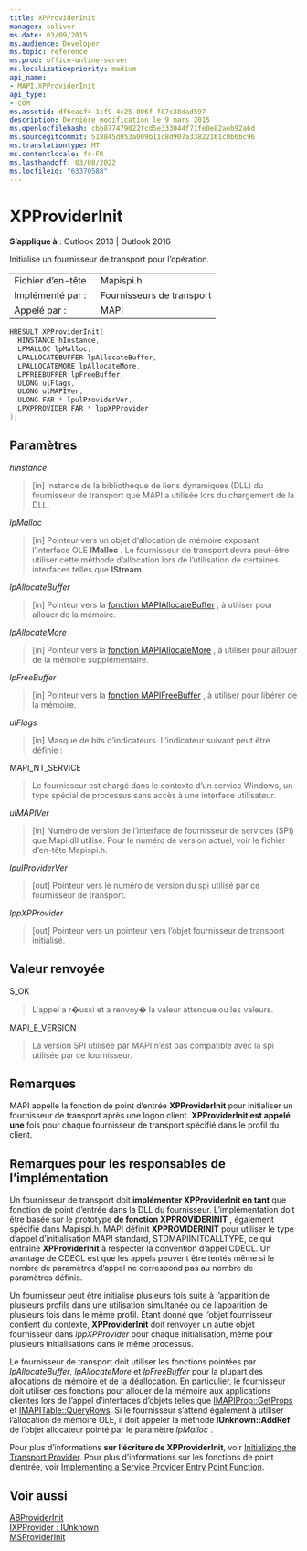 ```yaml
---
title: XPProviderInit
manager: soliver
ms.date: 03/09/2015
ms.audience: Developer
ms.topic: reference
ms.prod: office-online-server
ms.localizationpriority: medium
api_name:
- MAPI.XPProviderInit
api_type:
- COM
ms.assetid: df6eacf4-1cf9-4c25-806f-f87c38dad597
description: Dernière modification le 9 mars 2015
ms.openlocfilehash: cbb877479022fcd5e333044f71fe0e82aeb92a6d
ms.sourcegitcommit: 518845d053a009b11c8d907a33822161c0b6bc96
ms.translationtype: MT
ms.contentlocale: fr-FR
ms.lasthandoff: 03/08/2022
ms.locfileid: "63370588"
---
```

# <a name="xpproviderinit"></a>XPProviderInit

**S’applique à** : Outlook 2013 | Outlook 2016
  
Initialise un fournisseur de transport pour l’opération.
  
|||
|:-----|:-----|
|Fichier d’en-tête :  <br/> |Mapispi.h  <br/> |
|Implémenté par :  <br/> |Fournisseurs de transport  <br/> |
|Appelé par :  <br/> |MAPI  <br/> |

```cpp
HRESULT XPProviderInit(
  HINSTANCE hInstance,
  LPMALLOC lpMalloc,
  LPALLOCATEBUFFER lpAllocateBuffer,
  LPALLOCATEMORE lpAllocateMore,
  LPFREEBUFFER lpFreeBuffer,
  ULONG ulFlags,
  ULONG ulMAPIVer,
  ULONG FAR * lpulProviderVer,
  LPXPPROVIDER FAR * lppXPProvider
);
```

## <a name="parameters"></a>Paramètres

 _hInstance_
  
> [in] Instance de la bibliothèque de liens dynamiques (DLL) du fournisseur de transport que MAPI a utilisée lors du chargement de la DLL.

 _lpMalloc_
  
> [in] Pointeur vers un objet d’allocation de mémoire exposant l’interface OLE **IMalloc** . Le fournisseur de transport devra peut-être utiliser cette méthode d’allocation lors de l’utilisation de certaines interfaces telles que **IStream**.

 _lpAllocateBuffer_
  
> [in] Pointeur vers la [fonction MAPIAllocateBuffer](mapiallocatebuffer.md) , à utiliser pour allouer de la mémoire.

 _lpAllocateMore_
  
> [in] Pointeur vers la [fonction MAPIAllocateMore](mapiallocatemore.md) , à utiliser pour allouer de la mémoire supplémentaire.

 _lpFreeBuffer_
  
> [in] Pointeur vers la [fonction MAPIFreeBuffer](mapifreebuffer.md) , à utiliser pour libérer de la mémoire.

 _ulFlags_
  
> [in] Masque de bits d’indicateurs. L’indicateur suivant peut être définie :

MAPI_NT_SERVICE
  
> Le fournisseur est chargé dans le contexte d’un service Windows, un type spécial de processus sans accès à une interface utilisateur.

 _ulMAPIVer_
  
> [in] Numéro de version de l’interface de fournisseur de services (SPI) que Mapi.dll utilise. Pour le numéro de version actuel, voir le fichier d’en-tête Mapispi.h.

 _lpulProviderVer_
  
> [out] Pointeur vers le numéro de version du spi utilisé par ce fournisseur de transport.

 _lppXPProvider_
  
> [out] Pointeur vers un pointeur vers l’objet fournisseur de transport initialisé.

## <a name="return-value"></a>Valeur renvoyée

S_OK
  
> L'appel a r�ussi et a renvoy� la valeur attendue ou les valeurs.

MAPI_E_VERSION
  
> La version SPI utilisée par MAPI n’est pas compatible avec la spi utilisée par ce fournisseur.

## <a name="remarks"></a>Remarques

MAPI appelle la fonction de point d’entrée **XPProviderInit** pour initialiser un fournisseur de transport après une logon client. **XPProviderInit est appelé une** fois pour chaque fournisseur de transport spécifié dans le profil du client.
  
## <a name="notes-to-implementers"></a>Remarques pour les responsables de l’implémentation

Un fournisseur de transport doit **implémenter XPProviderInit en tant** que fonction de point d’entrée dans la DLL du fournisseur. L’implémentation doit être basée sur le prototype **de fonction XPPROVIDERINIT** , également spécifié dans Mapispi.h. MAPI définit **XPPROVIDERINIT** pour utiliser le type d’appel d’initialisation MAPI standard, STDMAPIINITCALLTYPE, ce qui entraîne **XPProviderInit** à respecter la convention d’appel CDECL. Un avantage de CDECL est que les appels peuvent être tentés même si le nombre de paramètres d’appel ne correspond pas au nombre de paramètres définis.
  
Un fournisseur peut être initialisé plusieurs fois suite à l’apparition de plusieurs profils dans une utilisation simultanée ou de l’apparition de plusieurs fois dans le même profil. Étant donné que l’objet fournisseur contient du contexte, **XPProviderInit** doit renvoyer un autre objet fournisseur dans  _lppXPProvider_ pour chaque initialisation, même pour plusieurs initialisations dans le même processus.
  
Le fournisseur de transport doit utiliser les fonctions pointées par _lpAllocateBuffer_, _lpAllocateMore_ et  _lpFreeBuffer_ pour la plupart des allocations de mémoire et de la déallocation. En particulier, le fournisseur doit utiliser ces fonctions pour allouer de la mémoire aux applications clientes lors de l’appel d’interfaces d’objets telles que [IMAPIProp::GetProps](imapiprop-getprops.md) et [IMAPITable::QueryRows](imapitable-queryrows.md). Si le fournisseur s’attend également à utiliser l’allocation de mémoire OLE, il doit appeler la méthode **IUnknown::AddRef** de l’objet allocateur pointé par le paramètre _lpMalloc_ .
  
Pour plus d’informations **sur l’écriture de XPProviderInit**, voir [Initializing the Transport Provider](initializing-the-transport-provider.md). Pour plus d’informations sur les fonctions de point d’entrée, voir [Implementing a Service Provider Entry Point Function](implementing-a-service-provider-entry-point-function.md).
  
## <a name="see-also"></a>Voir aussi

[ABProviderInit](abproviderinit.md)  
[IXPProvider : IUnknown](ixpprovideriunknown.md)  
[MSProviderInit](msproviderinit.md)
